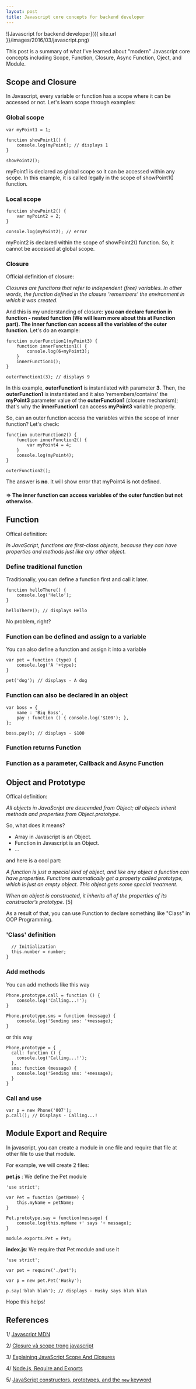 ```yaml
---
layout: post
title: Javascript core concepts for backend developer
---
```


![Javascript for backend developer]({{ site.url }}/images/2016/03/javascript.png)

This post is a summary of what I've learned about "modern" Javascript core concepts including Scope, Function, Closure, Async Function, Oject, and Module.

## Scope and Closure

In Javascript, every variable or function has a scope where it can be accessed or not. Let's learn scope through examples:

### Global scope

```
var myPoint1 = 1;

function showPoint1() {
	console.log(myPoint); // displays 1
}

showPoint2();
```

myPoint1 is declared as global scope so it can be accessed within any scope. In this example, it is called legally in the scope of showPoint1() function.

### Local scope

```
function showPoint2() {
	var myPoint2 = 2;
}

console.log(myPoint2); // error
```
myPoint2 is declared within the scope of showPoint2() function. So, it cannot be accessed at global scope.

### Closure

Official definition of closure:

<i>Closures are functions that refer to independent (free) variables. In other words, the function defined in the closure 'remembers' the environment in which it was created.</i>

And this is my understanding of closure: **you can declare function in function - nested function (We will learn more about this at Function part). The inner function can access all the variables of the outer function**. Let's do an example:

```
function outerFunction1(myPoint3) {
	function innerFunction1() {
		console.log(6+myPoint3);
	}
	innerFunction1();
}

outerFunction1(3); // displays 9
```

In this example, **outerFunction1** is instantiated with parameter **3**. Then, the **outerFunction1** is instantiated and it also 'remembers/contains' the **myPoint3** parameter value of the **outerFunction1** (closure mechanism); that's why the **innerFunction1** can access **myPoint3** variable properly.

So, can an outer function access the variables within the scope of inner function? Let's check:

```
function outerFunction2() {
	function innerFunction2() {
		var myPoint4 = 4;
	}
	console.log(myPoint4);
}

outerFunction2();
```

The answer is **no**. It will show error that myPoint4 is not defined.

#### => The inner function can access variables of the outer function but not otherwise.

## Function

Offical definition:

<i>In JavaScript, functions are first-class objects, because they can have properties and methods just like any other object.</i>

### Define traditional function

Traditionally, you can define a function first and call it later.

```
function helloThere() {
	console.log('Hello');
}

helloThere(); // displays Hello
```

No problem, right?

### Function can be defined and assign to a variable

You can also define a function and assign it into a variable

```
var pet = function (type) {
	console.log('A '+type);
}

pet('dog'); // displays - A dog
```

### Function can also be declared in an object

```
var boss = {
	name : 'Big Boss',
	pay : function () { console.log('$100'); },
};

boss.pay(); // displays - $100
```

### Function returns Function

### Function as a parameter, Callback and Async Function

## Object and Prototype

Offical definition:

<i>All objects in JavaScript are descended from Object; all objects inherit methods and properties from Object.prototype.</i>

So, what does it means?

- Array in Javascript is an Object.
- Function in Javascript is an Object.
- ...

and here is a cool part:

<i>A function is just a special kind of object, and like any object a function can have properties. Functions automatically get a property called prototype, which is just an empty object. This object gets some special treatment.

When an object is constructed, it inherits all of the properties of its constructor’s prototype.</i> [5]

As a result of that, you can use Function to declare something like "Class" in OOP Programming.

### 'Class' definition

```var Phone = function (number) {
  // Initialization
  this.number = number;
}
```

### Add methods

You can add methods like this way


```
Phone.prototype.call = function () {
	console.log('Calling...!');
}

Phone.prototype.sms = function (message) {
	console.log('Sending sms: '+message);
}
```

or this way

```
Phone.prototype = {
  call: function () {
    console.log('Calling...!');
  },
  sms: function (message) {
    console.log('Sending sms: '+message);
  }
}
```

### Call and use

```
var p = new Phone('007');
p.call(); // Displays - Calling...!
```

## Module Export and Require

In javascript, you can create a module in one file and require that file at other file to use that module.

For example, we will create 2 files:

**pet.js** : We define the Pet module

```
'use strict';

var Pet = function (petName) {
	this.myName = petName;
}

Pet.prototype.say = function(message) {
	console.log(this.myName +' says '+ message);
}

module.exports.Pet = Pet;
```

**index.js**: We require that Pet module and use it

```
'use strict';

var pet = require('./pet');

var p = new pet.Pet('Husky');

p.say('blah blah'); // displays - Husky says blah blah
```

Hope this helps!

## References

1/ [Javascript MDN](https://developer.mozilla.org/en-US/docs/Web/JavaScript)

2/ [Closure và scope trong javascript](kipalog.com/posts/Closure-va-scope-trong-javascript)

3/ [Explaining JavaScript Scope And Closures](http://robertnyman.com/2008/10/09/explaining-javascript-scope-and-closures/)

4/ [Node.js, Require and Exports](http://openmymind.net/2012/2/3/Node-Require-and-Exports/)

5/ [JavaScript constructors, prototypes, and the `new` keyword](https://blog.pivotal.io/labs/labs/javascript-constructors-prototypes-and-the-new-keyword)
